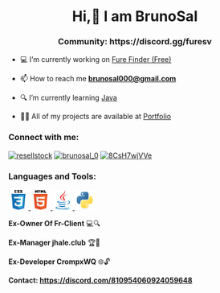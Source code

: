 <h1 align="center">Hi,👋 I am BrunoSal</h1>
<h3 align="center">Community: https://discord.gg/furesv</h3>

- 💻 I’m currently working on [Fure Finder (Free)](https://www.furesq.es/)

- 📫 How to reach me **brunosal000@gmail.com**

- 🔍 I’m currently learning [Java](https://www.java.com/es/)

- 👨‍💻 All of my projects are available at [Portfolio](https://portfolio-brunosal.vercel.app/)

<h3 align="left">Connect with me:</h3>
<p align="left">
<a href="https://twitter.com/resellstock" target="blank"><img align="center" src="https://raw.githubusercontent.com/rahuldkjain/github-profile-readme-generator/master/src/images/icons/Social/twitter.svg" alt="resellstock" height="30" width="40" /></a>
<a href="https://www.youtube.com/c/brunosal_0" target="blank"><img align="center" src="https://raw.githubusercontent.com/rahuldkjain/github-profile-readme-generator/master/src/images/icons/Social/youtube.svg" alt="brunosal_0" height="30" width="40" /></a>
<a href="https://discord.gg/8CsH7wjVVe" target="blank"><img align="center" src="https://raw.githubusercontent.com/rahuldkjain/github-profile-readme-generator/master/src/images/icons/Social/discord.svg" alt="8CsH7wjVVe" height="30" width="40" /></a>
</p>

<h3 align="left">Languages and Tools:</h3>
<p align="left"> <a href="https://www.w3schools.com/css/" target="_blank" rel="noreferrer"> <img src="https://raw.githubusercontent.com/devicons/devicon/master/icons/css3/css3-original-wordmark.svg" alt="css3" width="40" height="40"/> </a> <a href="https://www.w3.org/html/" target="_blank" rel="noreferrer"> <img src="https://raw.githubusercontent.com/devicons/devicon/master/icons/html5/html5-original-wordmark.svg" alt="html5" width="40" height="40"/> </a> <a href="https://www.java.com" target="_blank" rel="noreferrer"> <img src="https://raw.githubusercontent.com/devicons/devicon/master/icons/java/java-original.svg" alt="java" width="40" height="40"/> </a> <a href="https://python.org" target="_blank" rel="noreferrer"> <img src="https://raw.githubusercontent.com/devicons/devicon/master/icons/python/python-original.svg" alt="python" width="40" height="40"/> </a> </p>

**Ex-Owner Of Fr-Client** 💻🔍

**Ex-Manager jhale.club** 🏆💪

**Ex-Developer CrompxWQ** 🌐🔓

**Contact: https://discord.com/810954060924059648**

